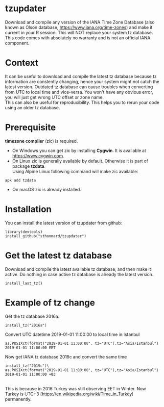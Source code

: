 # tzupdater
Download and compile any version of the IANA Time Zone Database (also known as Olson database, https://www.iana.org/time-zones) and make it current in your R session.
This will NOT replace your system tz database.\
This code comes with absolutely no warranty and is not an official IANA component.

# Context
It can be useful to download and compile the latest tz database because tz information are constently changing,
hence your system might not catch the latest version. Outdated tz database can cause troubles when converting from UTC to local time and vice-versa. You won't have any obvious error, you will just get wrong UTC offset or zone name.\
This can also be useful for reproducibility. This helps you to rerun your code using an older tz database.

# Prerequisite
**timezone compiler** (zic) is required. 

* On Windows you can get zic by installing **Cygwin**. It is available at https://www.cygwin.com.
* On Linux zic is generally available by default. Otherwise it is part of package **tzdata**.\
Using Alpine Linux following command will make zic available:
```
apk add tzdata
```
* On macOS zic is already installed.

# Installation
You can install the latest version of tzupdater from github:
```
library(devtools)
install_github("sthonnard/tzupdater")
```
# Get the latest tz database
Download and compile the latest available tz database, and then make it active. Do nothing in case active tz database is already the latest version.
```
install_last_tz()
```
# Example of tz change
Get the tz database 2016a:
```
install_tz("2016a")
```

Convert UTC datetime 2019-01-01 11:00:00 to local time in Istanbul
```
as.POSIXct(format("2019-01-01 11:00:00", tz="UTC"),tz="Asia/Istanbul")
2019-01-01 11:00:00 EET
```
Now get IANA tz database 2019c and convert the same time
```
install_tz("2019c")\
as.POSIXct(format("2019-01-01 11:00:00", tz="UTC"),tz="Asia/Istanbul")
2019-01-01 11:00:00 +03
```
\
This is because in 2016 Turkey was still observing EET in Winter. Now Turkey is UTC+3 (https://en.wikipedia.org/wiki/Time_in_Turkey) permanently.
